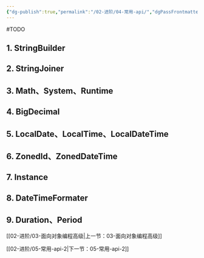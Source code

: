 ```yaml
---
{"dg-publish":true,"permalink":"/02-进阶/04-常用-api/","dgPassFrontmatter":true}
---
```



#TODO 

## 1. StringBuilder
## 2. StringJoiner
## 3. Math、System、Runtime
## 4. BigDecimal
## 5. LocalDate、LocalTime、LocalDateTime
## 6. ZonedId、ZonedDateTime
## 7. Instance
## 8. DateTimeFormater
## 9. Duration、Period

[[02-进阶/03-面向对象编程高级\|上一节：03-面向对象编程高级]]

[[02-进阶/05-常用-api-2\|下一节：05-常用-api-2]]
